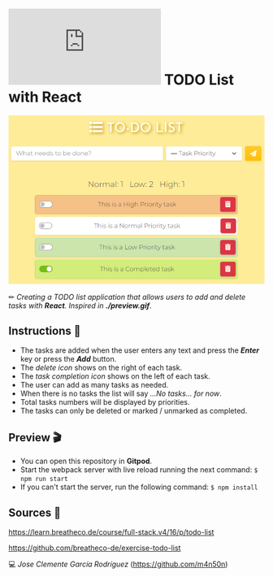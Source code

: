 # ![4Geeks Logo](http://assets.breatheco.de/apis/img/images.php?blob&random&cat=icon&tags=4geeks,16) TODO List with React

![screenshot](https://raw.githubusercontent.com/m4n50n/todo_list_with_react/main/screenshot_preview.png)

✏ *Creating a TODO list application that allows users to add and delete tasks with **React**. Inspired in **./preview.gif***.

## Instructions 📄

* The tasks are added when the user enters any text and press the ***Enter*** key or press the ***Add*** button.
* The *delete icon* shows on the right of each task. 
* The *task completion icon* shows on the left of each task.
* The user can add as many tasks as needed.
* When there is no tasks the list will say *...No tasks... for now*.
* Total tasks numbers will be displayed by priorities.
* The tasks can only be deleted or marked / unmarked as completed.

## Preview 🎬
* You can open this repository in **Gitpod**.
* Start the webpack server with live reload running the next command: `$ npm run start`
* If you can't start the server, run the following command: `$ npm install`

## Sources 📌

<https://learn.breatheco.de/course/full-stack.v4/16/p/todo-list>

<https://github.com/breatheco-de/exercise-todo-list>

💻 _Jose Clemente García Rodríguez_ (<https://github.com/m4n50n>)
